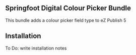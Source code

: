 Springfoot Digital Colour Picker Bundle
----------------------------------------

This bundle adds a colour picker field type to eZ Publish 5

Installation
--------------

To Do: write installation notes

